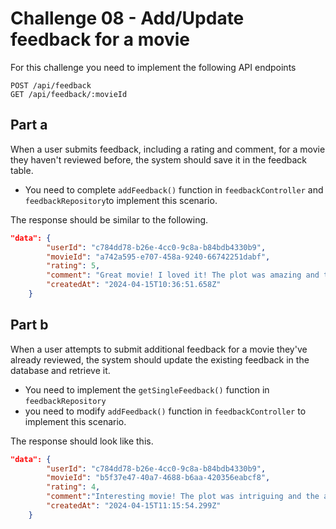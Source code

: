 # Challenge 08 - Add/Update feedback for a movie

For this challenge you need to implement the following API endpoints

```http
POST /api/feedback
GET /api/feedback/:movieId
```

## Part a

When a user submits feedback, including a rating and comment, for a movie they haven't reviewed before, the system should save it in the feedback table.

- You need to complete `addFeedback()` function in `feedbackController` and `feedbackRepository`to implement this scenario.

The response should be similar to the following.

```json
"data": {
        "userId": "c784dd78-b26e-4cc0-9c8a-b84bdb4330b9",
        "movieId": "a742a595-e707-458a-9240-66742251dabf",
        "rating": 5,
        "comment": "Great movie! I loved it! The plot was amazing and the acting was superb!",
        "createdAt": "2024-04-15T10:36:51.658Z"
    }
```

## Part b

When a user attempts to submit additional feedback for a movie they've already reviewed, the system should update the existing feedback in the database and retrieve it.

- You need to implement the `getSingleFeedback()` function in `feedbackRepository`
- you need to modify `addFeedback()` function in `feedbackController` to implement this scenario.

The response should look like this.

```json
"data": {
        "userId": "c784dd78-b26e-4cc0-9c8a-b84bdb4330b9",
        "movieId": "b5f37e47-40a7-4688-b6aa-420356eabcf8",
        "rating": 4,
        "comment":"Interesting movie! The plot was intriguing and the acting was good! I would watch it again!",
        "createdAt": "2024-04-15T11:15:54.299Z"
    }
```


